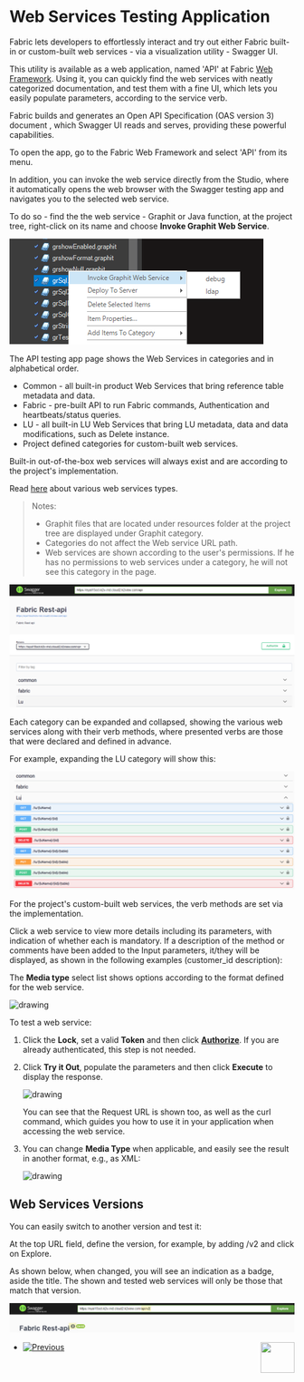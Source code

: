 # Web Services Testing Application

Fabric lets developers to effortlessly interact and try out either Fabric built-in or custom-built web services - via a visualization utility - Swagger UI.

This utility is available as a web application, named 'API' at Fabric [Web Framework]("/articles/30_web_framework/01_web_framework_overview.md" ). Using it, you can quickly find the web services with neatly categorized documentation, and test them with a fine UI, which lets you easily populate parameters, according to the service verb. 

Fabric builds and generates an Open API Specification (OAS version 3) document , which Swagger UI reads and serves, providing these powerful capabilities.

To open the app, go to the Fabric Web Framework and select 'API' from its menu.

<studio>

In addition, you can invoke the web service directly from the Studio, where it automatically opens the web browser with the Swagger testing app and navigates you to the selected web service.

To do so - find the the web service - Graphit or Java function, at the project tree, right-click on its name and choose **Invoke Graphit Web Service**.

![](17_Graphit/images/47_invoking_graphit_files.png)

</studio>



The API testing app page shows the Web Services in categories and in alphabetical order. 


   * Common - all built-in product Web Services that bring reference table metadata and data. 
   * Fabric - pre-built API to run Fabric commands, Authentication and heartbeats/status queries.   
   * LU - all built-in LU Web Services that bring LU metadata, data and data modifications, such as Delete instance.
   * Project defined categories for custom-built web services.

Built-in out-of-the-box web services will always exist and are according to the project's implementation. 

Read [here](01_web_services_overview.md) about various web services types.



> Notes: 
>
> * Graphit files that are located under resources folder at the project tree are displayed under Graphit category.
> * Categories do not affect the Web service URL path.
> * Web services are shown according to the user's permissions. If he has no permissions to web services under a category, he will not see this category in the page.



<img src="images/swagger_base.png" alt=""/>



Each category can be expanded and collapsed, showing the various web services along with their verb methods, where presented verbs are those that were declared and defined in advance. 

For example, expanding the LU category will show this:

<img src="images/swagger_LU.png" alt="drawing"/>

For the project's custom-built web services, the verb methods are set via the implementation. 



Click a web service to view more details including its parameters, with indication of whether each is mandatory. If a description of the method or comments have been added to the Input parameters, it/they will be displayed, as shown in the following examples (customer_id description):



The **Media type** select list shows options according to the format defined for the web service. 

<img src="images/Web-Service-Swagger-2.png" alt="drawing"/>



To test a web service:

1. Click the **Lock**, set a valid **Token** and then click [**Authorize**](/articles/17_fabric_credentials/02_fabric_credentials_commands.md#web-services-authorization). If you are already authenticated, this step is not needed. 

2. Click **Try it Out**, populate the parameters and then click **Execute** to display the response.

    <img src="images/Web-Service-Swagger-3.png" alt="drawing"/>

    You can see that the Request URL is shown too, as well as the curl command, which guides you how to use it in your application when accessing the web service.

3. You can change **Media Type** when applicable, and easily see the result in another format, e.g., as XML:

   <img src="images/Web-Service-Swagger-5.png" alt="drawing"/>



## Web Services Versions

You can easily switch to another version and test it: 

At the top URL field, define the version, for example, by adding /v2 and click on Explore. 

As shown below, when changed, you will see an indication as a badge, aside the title. The shown and tested web services will only be those that match that version.

   <img src="images/swagger_version_filter.png" alt="drawing"/>






*	[![Previous](/articles/images/Previous.png)](/articles/15_web_services_and_graphit/10_advanced_error_handling.md)[<img align="right" width="60" height="54" src="/articles/images/Next.png">](/articles/15_web_services_and_graphit/12_custom_ws_java_examples.md)

